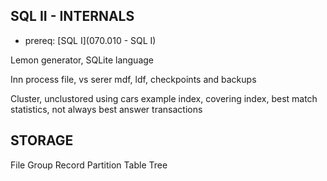 ## SQL II - INTERNALS ##
- prereq: [SQL I](070.010 - SQL I)

Lemon generator, SQLite language

Inn process file, vs serer
mdf, ldf, checkpoints and backups

Cluster, unclustored using cars example
index, covering index, best match
statistics, not always best answer
transactions

## STORAGE ##
File Group
Record
Partition
Table Tree

